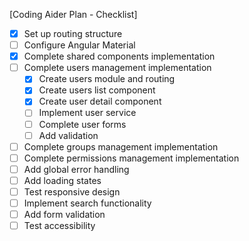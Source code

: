 [Coding Aider Plan - Checklist]

- [x] Set up routing structure
- [ ] Configure Angular Material
- [x] Complete shared components implementation
- [ ] Complete users management implementation
  - [x] Create users module and routing
  - [x] Create users list component
  - [x] Create user detail component
  - [ ] Implement user service
  - [ ] Complete user forms
  - [ ] Add validation
- [ ] Complete groups management implementation
- [ ] Complete permissions management implementation
- [ ] Add global error handling
- [ ] Add loading states
- [ ] Test responsive design
- [ ] Implement search functionality
- [ ] Add form validation
- [ ] Test accessibility
